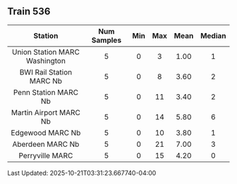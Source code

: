 ## Train 536

| Station | Num Samples | Min | Max | Mean | Median |
| :-----: | :---------: | :-: | :-: | :--: | :----: |
| Union Station MARC Washington | 5 | 0 | 3 | 1.00 | 1 |
| BWI Rail Station MARC Nb | 5 | 0 | 8 | 3.60 | 2 |
| Penn Station MARC Nb | 5 | 0 | 11 | 3.40 | 2 |
| Martin Airport MARC Nb | 5 | 0 | 14 | 5.80 | 6 |
| Edgewood MARC Nb | 5 | 0 | 10 | 3.80 | 1 |
| Aberdeen MARC Nb | 5 | 0 | 21 | 7.00 | 3 |
| Perryville MARC | 5 | 0 | 15 | 4.20 | 0 |


Last Updated: 2025-10-21T03:31:23.667740-04:00